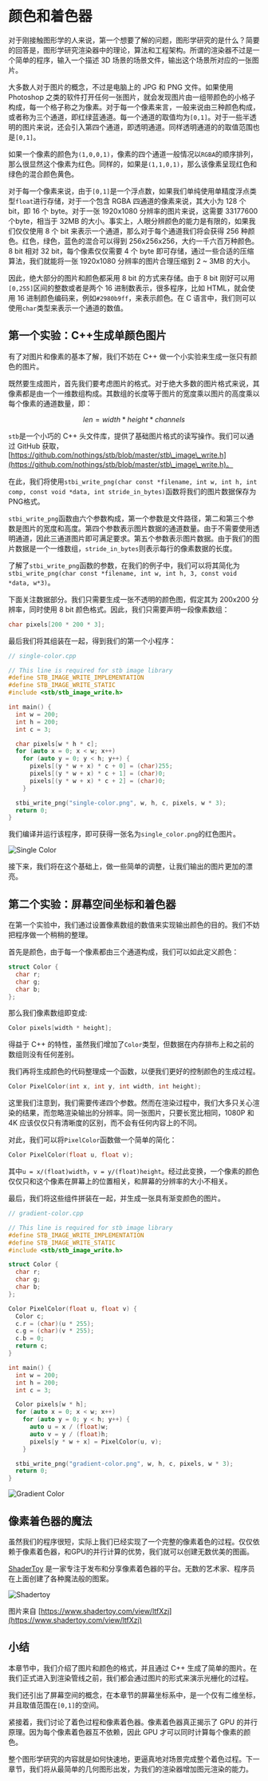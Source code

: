 # 颜色和着色器

对于刚接触图形学的人来说，第一个想要了解的问题，图形学研究的是什么？简要的回答是，图形学研究渲染器中的理论，算法和工程架构。所谓的渲染器不过是一个简单的程序，输入一个描述 3D 场景的场景文件，输出这个场景所对应的一张图片。

大多数人对于图片的概念，不过是电脑上的 JPG 和 PNG 文件。如果使用 Photoshop 之类的软件打开任何一张图片，就会发现图片由一组带颜色的小格子构成，每一个格子称之为像素。对于每一个像素来言，一般来说由三种颜色构成，或者称为三个通道，即红绿蓝通道。每一个通道的取值均为`[0,1]`。对于一些半透明的图片来说，还会引入第四个通道，即透明通道。同样透明通道的的取值范围也是`[0,1]`。

如果一个像素的颜色为`(1,0,0,1)`，像素的四个通道一般情况以`RGBA`的顺序排列，那么很显然这个像素为红色。同样的，如果是`(1,1,0,1)`，那么该像素呈现红色和绿色的混合颜色黄色。

对于每一个像素来说，由于`[0,1]`是一个浮点数，如果我们单纯使用单精度浮点类型`float`进行存储，对于一个包含 RGBA 四通道的像素来说，其大小为 128 个bit，即 16 个 byte。对于一张 1920x1080 分辨率的图片来说，这需要 33177600 个byte，相当于 32MB 的大小。事实上，人眼分辨颜色的能力是有限的，如果我们仅仅使用 8 个 bit 来表示一个通道，那么对于每个通道我们将会获得 256 种颜色。红色，绿色，蓝色的混合可以得到 256x256x256，大约一千六百万种颜色。8 bit 相对 32 bit，每个像素仅仅需要 4 个 byte 即可存储，通过一些合适的压缩算法，我们就能将一张 1920x1080 分辨率的图片合理压缩到 2 \~ 3MB 的大小。

因此，绝大部分的图片和颜色都采用 8 bit 的方式来存储。由于 8 bit 刚好可以用`[0,255]`区间的整数或者是两个 16 进制数表示，很多程序，比如 HTML，就会使用 16 进制颜色编码来，例如`#2980b9ff`，来表示颜色。在 C 语言中，我们则可以使用`char`类型来表示一个通道的数值。

## 第一个实验：C++生成单颜色图片

有了对图片和像素的基本了解，我们不妨在 C++ 做一个小实验来生成一张只有颜色的图片。

既然要生成图片，首先我们要考虑图片的格式。对于绝大多数的图片格式来说，其像素都是由一个一维数组构成。其数组的长度等于图片的宽度乘以图片的高度乘以每个像素的通道数量，即：

$$
len = width * height * channels
$$

​`stb`是一个小巧的 C++ 头文件库，提供了基础图片格式的读写操作。我们可以通过 GitHub 获取，[https://github.com/nothings/stb/blob/master/stb\_image\_write.h](https://github.com/nothings/stb/blob/master/stb\_image\_write.h)。

在此，我们将使用`stbi_write_png(char const *filename, int w, int h, int comp, const void *data, int stride_in_bytes)`函数将我们的图片数据保存为PNG格式。

`stbi_write_png`函数由六个参数构成，第一个参数是文件路径，第二和第三个参数是图片的宽度和高度。第四个参数表示图片数据的通道数量。由于不需要使用透明通道，因此三通道图片即可满足要求。第五个参数表示图片数据。由于我们的图片数据是一个一维数组，`stride_in_bytes`则表示每行的像素数据的长度。

了解了`stbi_write_png`函数的参数，在我们的例子中，我们可以将其简化为`stbi_write_png(char const *filename, int w, int h, 3, const void *data, w*3)`。

下面关注数据部分。我们只需要生成一张不透明的颜色图，假定其为 200x200 分辨率，同时使用 8 bit 颜色格式。因此，我们只需要声明一段像素数组：

```cpp
char pixels[200 * 200 * 3];
```

最后我们将其组装在一起，得到我们的第一个小程序：

```cpp
// single-color.cpp

// This line is required for stb image library
#define STB_IMAGE_WRITE_IMPLEMENTATION
#define STB_IMAGE_WRITE_STATIC
#include <stb/stb_image_write.h>

int main() {
  int w = 200;
  int h = 200;
  int c = 3;

  char pixels[w * h * c];
  for (auto x = 0; x < w; x++)
    for (auto y = 0; y < h; y++) {
      pixels[(y * w + x) * c + 0] = (char)255;
      pixels[(y * w + x) * c + 1] = (char)0;
      pixels[(y * w + x) * c + 2] = (char)0;
    }

  stbi_write_png("single-color.png", w, h, c, pixels, w * 3);
  return 0;
}
```

我们编译并运行该程序，即可获得一张名为`single_color.png`的红色图片。

![Single Color](assets/01-color/single-color.png)

接下来，我们将在这个基础上，做一些简单的调整，让我们输出的图片更加的漂亮。

## 第二个实验：屏幕空间坐标和着色器

在第一个实验中，我们通过设置像素数组的数值来实现输出颜色的目的。我们不妨把程序做一个稍稍的整理。

首先是颜色，由于每一个像素都由三个通道构成，我们可以如此定义颜色：

```cpp
struct Color {
  char r;
  char g;
  char b;
};
```

那么我们像素数组即变成:

```cpp
Color pixels[width * height];
```

得益于 C++ 的特性，虽然我们增加了`Color`类型，但数据在内存排布上和之前的数组则没有任何差别。

我们再将生成颜色的代码整理成一个函数，以便我们更好的控制颜色的生成过程。

```cpp
Color PixelColor(int x, int y, int width, int height);
```

这里我们注意到，我们需要传递四个参数。然而在渲染过程中，我们大多只关心渲染的结果，而忽略渲染输出的分辨率。同一张图片，只要长宽比相同，1080P 和 4K 应该仅仅只有清晰度的区别，而不会有任何内容上的不同。

对此，我们可以将`PixelColor`函数做一个简单的简化：

```cpp
Color PixelColor(float u, float v);
```

其中`u = x/(float)width`，`v = y/(float)height`。经过此变换，一个像素的颜色仅仅只和这个像素在屏幕上的位置相关，和屏幕的分辨率的大小不相关。

最后，我们将这些组件拼装在一起，并生成一张具有渐变颜色的图片。

```cpp
// gradient-color.cpp

// This line is required for stb image library
#define STB_IMAGE_WRITE_IMPLEMENTATION
#define STB_IMAGE_WRITE_STATIC
#include <stb/stb_image_write.h>

struct Color {
  char r;
  char g;
  char b;
};

Color PixelColor(float u, float v) {
  Color c;
  c.r = (char)(u * 255);
  c.g = (char)(v * 255);
  c.b = 0;
  return c;
}

int main() {
  int w = 200;
  int h = 200;
  int c = 3;

  Color pixels[w * h];
  for (auto x = 0; x < w; x++)
    for (auto y = 0; y < h; y++) {
      auto u = x / (float)w;
      auto v = y / (float)h;
      pixels[y * w + x] = PixelColor(u, v);
    }

  stbi_write_png("gradient-color.png", w, h, c, pixels, w * 3);
  return 0;
}
```

![Gradient Color](assets/01-color/gradient-color.png)

## 像素着色器的魔法

虽然我们的程序很短，实际上我们已经实现了一个完整的像素着色的过程。仅仅依赖于像素着色器，和GPU的并行计算的优势，我们就可以创建无数优美的图画。

[ShaderToy](https://www.shadertoy.com/) 是一家专注于发布和分享像素着色器的平台。无数的艺术家、程序员在上面创建了各种魔法般的图案。

![Shadertoy](assets/01-color/shadertoy.png)

图片来自 [https://www.shadertoy.com/view/ltfXzj](https://www.shadertoy.com/view/ltfXzj)

## 小结

本章节中，我们介绍了图片和颜色的格式，并且通过 C++ 生成了简单的图片。在我们正式进入到渲染管线之前，我们都会通过图片的形式来演示光栅化的过程。

我们还引出了屏幕空间的概念，在本章节的屏幕坐标系中，是一个仅有二维坐标，并且取值范围在`[0,1]`的空间。

紧接着，我们讨论了着色过程和像素着色器。像素着色器真正揭示了 GPU 的并行原理。因为每个像素着色器互不依赖，因此 GPU 才可以同时计算每个像素的颜色。

整个图形学研究的内容就是如何快速地，更逼真地对场景完成整个着色过程。下一章节，我们将从最简单的几何图形出发，为我们的渲染器增加图元渲染的能力。
